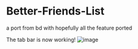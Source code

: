 # Better-Friends-List
a port from bd with hopefully all the feature ported

The tab bar is now working!
![image](https://user-images.githubusercontent.com/54505527/110188905-662ddb80-7deb-11eb-8f8b-3246d8bbbe3d.png)

